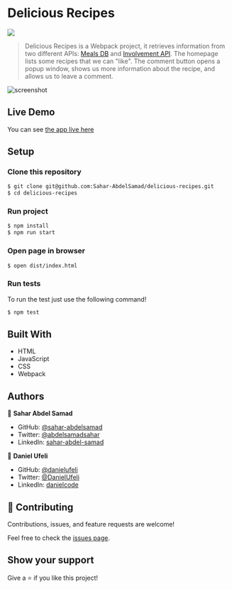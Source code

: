 # Delicious Recipes

![](https://img.shields.io/badge/Microverse-blueviolet)
> Delicious Recipes is a Webpack project, it retrieves information from two different APIs: [Meals DB](https://www.themealdb.com/api.php) and [Involvement API](https://www.notion.so/microverse/Involvement-API-869e60b5ad104603aa6db59e08150270).
> The homepage lists some recipes that we can "like".
> The comment button opens a popup window, shows us more information about the recipe, and allows us to leave a comment.

![screenshot](./Screenshot.gif)

## Live Demo

You can see [the app live here](https://sahar-abdelsamad.github.io/delicious-recipes/)

## Setup

### Clone this repository

```bash
$ git clone git@github.com:Sahar-AbdelSamad/delicious-recipes.git
$ cd delicious-recipes
```

### Run project

```bash
$ npm install
$ npm run start
```

### Open page in browser

```bash
$ open dist/index.html
```

### Run tests

To run the test just use the following command!

```bash
$ npm test
```

## Built With

- HTML
- JavaScript
- CSS
- Webpack

## Authors

👤 **Sahar Abdel Samad**

- GitHub: [@sahar-abdelsamad](https://github.com/Sahar-AbdelSamad)
- Twitter: [@abdelsamadsahar](https://twitter.com/AbdelSamadSahar)
- LinkedIn: [sahar-abdel-samad](https://www.linkedin.com/in/sahar-abdel-samad/)

👤 **Daniel Ufeli**

- GitHub: [@danielufeli](https://github.com/danielufeli)
- Twitter: [@DanielUfeli](https://twitter.com/danielufeli)
- LinkedIn: [danielcode](https://www.linkedin.com/in/danielcode/)

## 🤝 Contributing

Contributions, issues, and feature requests are welcome!

Feel free to check the [issues page](https://github.com/Sahar-AbdelSamad/delicious-recipes/issues).

## Show your support

Give a ⭐️ if you like this project!
